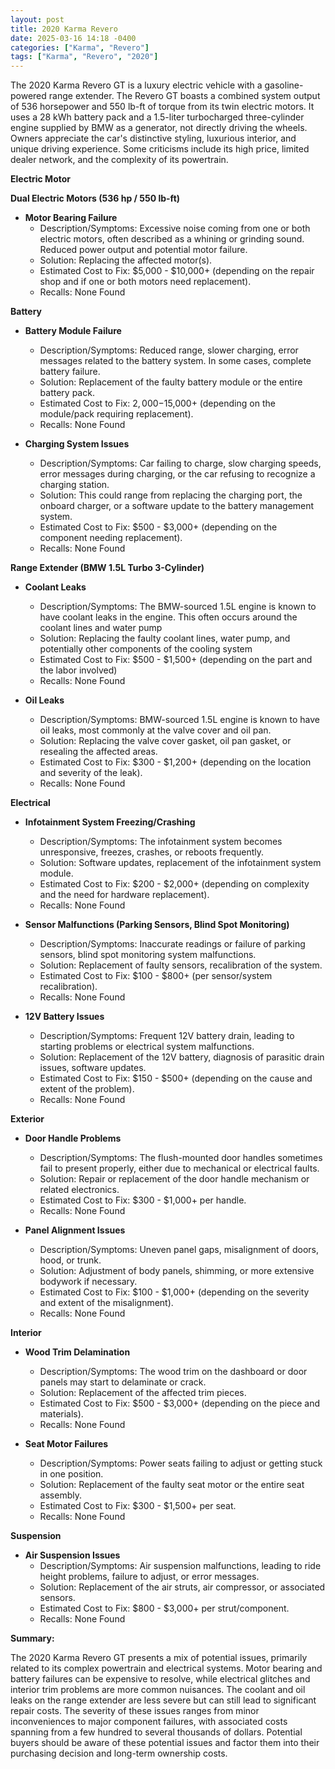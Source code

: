 ```yaml
---
layout: post
title: 2020 Karma Revero
date: 2025-03-16 14:18 -0400
categories: ["Karma", "Revero"]
tags: ["Karma", "Revero", "2020"]
---
```

The 2020 Karma Revero GT is a luxury electric vehicle with a gasoline-powered range extender. The Revero GT boasts a combined system output of 536 horsepower and 550 lb-ft of torque from its twin electric motors. It uses a 28 kWh battery pack and a 1.5-liter turbocharged three-cylinder engine supplied by BMW as a generator, not directly driving the wheels. Owners appreciate the car's distinctive styling, luxurious interior, and unique driving experience. Some criticisms include its high price, limited dealer network, and the complexity of its powertrain.

**Electric Motor**

**Dual Electric Motors (536 hp / 550 lb-ft)**

*   **Motor Bearing Failure**
    *   Description/Symptoms: Excessive noise coming from one or both electric motors, often described as a whining or grinding sound. Reduced power output and potential motor failure.
    *   Solution: Replacing the affected motor(s).
    *   Estimated Cost to Fix: $5,000 - $10,000+ (depending on the repair shop and if one or both motors need replacement).
    *   Recalls: None Found

**Battery**

*   **Battery Module Failure**
    *   Description/Symptoms: Reduced range, slower charging, error messages related to the battery system. In some cases, complete battery failure.
    *   Solution: Replacement of the faulty battery module or the entire battery pack.
    *   Estimated Cost to Fix: $2,000-$15,000+ (depending on the module/pack requiring replacement).
    *   Recalls: None Found

*   **Charging System Issues**
    *   Description/Symptoms: Car failing to charge, slow charging speeds, error messages during charging, or the car refusing to recognize a charging station.
    *   Solution: This could range from replacing the charging port, the onboard charger, or a software update to the battery management system.
    *   Estimated Cost to Fix: $500 - $3,000+ (depending on the component needing replacement).
    *   Recalls: None Found

**Range Extender (BMW 1.5L Turbo 3-Cylinder)**

*   **Coolant Leaks**
    *   Description/Symptoms: The BMW-sourced 1.5L engine is known to have coolant leaks in the engine. This often occurs around the coolant lines and water pump
    *   Solution: Replacing the faulty coolant lines, water pump, and potentially other components of the cooling system
    *   Estimated Cost to Fix: $500 - $1,500+ (depending on the part and the labor involved)
    *   Recalls: None Found

*   **Oil Leaks**
    *   Description/Symptoms: BMW-sourced 1.5L engine is known to have oil leaks, most commonly at the valve cover and oil pan.
    *   Solution: Replacing the valve cover gasket, oil pan gasket, or resealing the affected areas.
    *   Estimated Cost to Fix: $300 - $1,200+ (depending on the location and severity of the leak).
    *   Recalls: None Found

**Electrical**

*   **Infotainment System Freezing/Crashing**
    *   Description/Symptoms: The infotainment system becomes unresponsive, freezes, crashes, or reboots frequently.
    *   Solution: Software updates, replacement of the infotainment system module.
    *   Estimated Cost to Fix: $200 - $2,000+ (depending on complexity and the need for hardware replacement).
    *   Recalls: None Found

*   **Sensor Malfunctions (Parking Sensors, Blind Spot Monitoring)**
    *   Description/Symptoms: Inaccurate readings or failure of parking sensors, blind spot monitoring system malfunctions.
    *   Solution: Replacement of faulty sensors, recalibration of the system.
    *   Estimated Cost to Fix: $100 - $800+ (per sensor/system recalibration).
    *   Recalls: None Found

*   **12V Battery Issues**
    *   Description/Symptoms: Frequent 12V battery drain, leading to starting problems or electrical system malfunctions.
    *   Solution: Replacement of the 12V battery, diagnosis of parasitic drain issues, software updates.
    *   Estimated Cost to Fix: $150 - $500+ (depending on the cause and extent of the problem).
    *   Recalls: None Found

**Exterior**

*   **Door Handle Problems**
    *   Description/Symptoms: The flush-mounted door handles sometimes fail to present properly, either due to mechanical or electrical faults.
    *   Solution: Repair or replacement of the door handle mechanism or related electronics.
    *   Estimated Cost to Fix: $300 - $1,000+ per handle.
    *   Recalls: None Found

*   **Panel Alignment Issues**
    *   Description/Symptoms: Uneven panel gaps, misalignment of doors, hood, or trunk.
    *   Solution: Adjustment of body panels, shimming, or more extensive bodywork if necessary.
    *   Estimated Cost to Fix: $100 - $1,000+ (depending on the severity and extent of the misalignment).
    *   Recalls: None Found

**Interior**

*   **Wood Trim Delamination**
    *   Description/Symptoms: The wood trim on the dashboard or door panels may start to delaminate or crack.
    *   Solution: Replacement of the affected trim pieces.
    *   Estimated Cost to Fix: $500 - $3,000+ (depending on the piece and materials).
    *   Recalls: None Found

*   **Seat Motor Failures**
    *   Description/Symptoms: Power seats failing to adjust or getting stuck in one position.
    *   Solution: Replacement of the faulty seat motor or the entire seat assembly.
    *   Estimated Cost to Fix: $300 - $1,500+ per seat.
    *   Recalls: None Found

**Suspension**

*   **Air Suspension Issues**
    *   Description/Symptoms: Air suspension malfunctions, leading to ride height problems, failure to adjust, or error messages.
    *   Solution: Replacement of the air struts, air compressor, or associated sensors.
    *   Estimated Cost to Fix: $800 - $3,000+ per strut/component.
    *   Recalls: None Found

**Summary:**

The 2020 Karma Revero GT presents a mix of potential issues, primarily related to its complex powertrain and electrical systems. Motor bearing and battery failures can be expensive to resolve, while electrical glitches and interior trim problems are more common nuisances. The coolant and oil leaks on the range extender are less severe but can still lead to significant repair costs. The severity of these issues ranges from minor inconveniences to major component failures, with associated costs spanning from a few hundred to several thousands of dollars. Potential buyers should be aware of these potential issues and factor them into their purchasing decision and long-term ownership costs.

